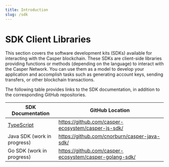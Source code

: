 ```yaml
---
title: Introduction
slug: /sdk
---
```


# SDK Client Libraries

This section covers the software development kits (SDKs) available for interacting with the Casper blockchain. These SDKs are client-side libraries providing functions or methods (depending on the language) to interact with the Casper Network. You can use them as a model to develop your application and accomplish tasks such as generating account keys, sending transfers, or other blockchain transactions.

The following table provides links to the SDK documentation, in addition to the corresponding GitHub repositories.

| SDK Documentation             | GitHub Location                                        |
| ----------------------------- | ------------------------------------------------------ |
| [TypeScript](/developers/dapps/sdk/script-sdk) | https://github.com/casper-ecosystem/casper-js-sdk/     |
| Java SDK (work in progress)   | https://github.com/cnorburn/casper-java-sdk/           |
| Go SDK (work in progress)     | https://github.com/casper-ecosystem/casper-golang-sdk/ |
